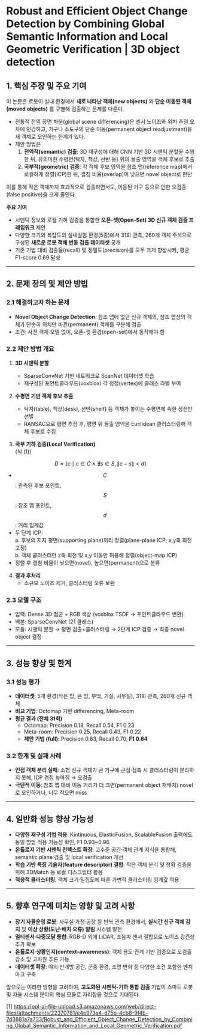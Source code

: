 # Robust and Efficient Object Change Detection by Combining Global Semantic Information and Local Geometric Verification | 3D object detection

## 1. 핵심 주장 및 주요 기여
이 논문은 로봇이 실내 환경에서 **새로 나타난 객체(new objects)** 와 **단순 이동된 객체(moved objects)** 를 구별해 검출하는 문제를 다룬다.  
- 전통적 전역 장면 차분(global scene differencing)은 센서 노이즈와 위치 추정 오차에 민감하고, 가구나 소도구의 단순 이동(permanent object readjustment)을 새 객체로 오인하는 한계가 있다.  
- 제안 방법은  
  1) **전역적(semantic) 검출**: 3D 재구성에 대해 CNN 기반 3D 시맨틱 분할을 수행한 뒤, 유의미한 수평면(탁자, 책상, 선반 등) 위의 돌출 영역을 객체 후보로 추출  
  2) **국부적(geometric) 검증**: 각 객체 후보 영역을 참조 맵(reference map)에서 로컬하게 정렬(ICP)한 뒤, 겹침 비율(overlap)이 낮으면 novel object로 판단  

이를 통해 작은 객체까지 효과적으로 검출하면서도, 이동된 가구 등으로 인한 오검출(false positive)을 크게 줄인다.

**주요 기여**  
- 시맨틱 정보와 로컬 기하 검증을 통합한 **오픈-셋(Open-Set) 3D 신규 객체 검출 프레임워크** 제안  
- 다양한 크기와 복잡도의 실내실험 환경(5종)에서 31회 관측, 260개 객체 주석으로 구성된 **새로운 로봇 객체 변동 검출 데이터셋** 공개  
- 기존 기법 대비 검출율(recall) 및 정밀도(precision)를 모두 크게 향상시켜, 평균 F1-score 0.69 달성  

***

## 2. 문제 정의 및 제안 방법

### 2.1 해결하고자 하는 문제
- **Novel Object Change Detection**: 참조 맵에 없던 신규 객체와, 참조 맵상의 객체가 단순히 위치만 바뀐(permanent) 객체를 구분해 검출  
- 조건: 사전 객체 모델 없이, 오픈-셋 환경(open-set)에서 동작해야 함

### 2.2 제안 방법 개요
1) **3D 시맨틱 분할**  
   - SparseConvNet 기반 네트워크로 ScanNet 데이터셋 학습  
   - 재구성된 포인트클라우드(voxblox) 각 정점(vertex)에 클래스 라벨 부여  

2) **수평면 기반 객체 후보 추출**  
   - 탁자(table), 책상(desk), 선반(shelf) 등 객체가 놓이는 수평면에 속한 정점만 선별  
   - RANSAC으로 평면 추정 후, 평면 위 돌출 영역을 Euclidean 클러스터링해 객체 후보로 수집  

3) **국부 기하 검증(Local Verification)**  
   (식 (1))  

$$ D = \{c \mid c\in C \wedge \nexists s\in S, \|c-s\| < d\} $$  
   
   - $$C$$: 관측된 후보 포인트, $$S$$: 참조 맵 포인트, $$d$$: 거리 임계값  
   - 두 단계 ICP:  
     a. 후보의 지지 평면(supporting plane)끼리 정렬(plane-plane ICP; x,y축 회전 고정)  
     b. 객체 클러스터만 z축 회전 및 x,y 이동만 허용해 정렬(object-map ICP)  
   - 정렬 후 겹침 비율이 낮으면(novel), 높으면(permanent)으로 분류  

4) **결과 후처리**  
   - 소규모 노이즈 제거, 클러스터링 오류 보완  

### 2.3 모델 구조
- 입력: Dense 3D 점군 + RGB 색상 (voxblox TSDF → 포인트클라우드 변환)  
- 백본: SparseConvNet (21 클래스)  
- 모듈: 시맨틱 분할 → 평면 검출+클러스터링 → 2단계 ICP 검증 → 최종 novel object 결정  

***

## 3. 성능 향상 및 한계

### 3.1 성능 평가
- **데이터셋**: 5개 환경(작은 방, 큰 방, 부엌, 거실, 사무실), 31회 관측, 260개 신규 객체  
- **비교 기법**: Octomap 기반 differencing, Meta-room  
- **평균 결과 (전체 31회)**  
  - Octomap: Precision 0.18, Recall 0.54, F1 0.23  
  - Meta-room: Precision 0.25, Recall 0.43, F1 0.22  
  - **제안 기법 (full)**: Precision 0.63, Recall 0.70, **F1 0.64**  

### 3.2 한계 및 실패 사례
- **인접 객체 분리 실패**: 소형 신규 객체가 큰 가구에 근접·접촉 시 클러스터링이 분리하지 못해, ICP 겹침 높아짐 → 오검출  
- **극단적 이동**: 참조 맵 대비 이동 거리가 더 크면(permanent object 재배치) novel로 오인하거나, 너무 작으면 miss  

***

## 4. 일반화 성능 향상 가능성

- **다양한 재구성 기법 적용**: Kintinuous, ElasticFusion, ScalableFusion 출력에도 동일 방법 적용 가능성 확인, F1 0.93~0.96  
- **온톨로지 기반 시맨틱 컨텍스트 확장**: 고수준 공간·객체 관계 지식을 통합해, semantic plane 검출 및 local verification 개선  
- **학습 기반 특징 기술자(feature descriptor) 결합**: 작은 객체 분리 및 정확 검증을 위해 3DMatch 등 로컬 디스크립터 활용  
- **적응적 클러스터링**: 객체 크기·밀집도에 따른 가변적 클러스터링 임계값 적용  

***

## 5. 향후 연구에 미치는 영향 및 고려 사항

- **장기 자율운영 로봇**: 사무실·가정·공장 등 반복 관측 환경에서, **실시간 신규 객체 감지** 및 **이상 상황(도난·배치 오류) 알림** 시스템 발전  
- **멀티센서·다중모달 통합**: RGB-D 외에 LiDAR, 초음파 센서 결합으로 노이즈 강건성 추가 확보  
- **온톨로지·상황인지(context-awareness)**: 객체 용도·관계 기반 검증으로 오검출 감소 및 고차원 추론 가능  
- **데이터셋 확장**: 야외·반개방 공간, 군중 환경, 조명 변화 등 다양한 조건 포함한 벤치마크 구축  

앞으로는 이러한 방향을 고려하여, **고도화된 시맨틱-기하 통합 검출** 기법이 스마트 로봇 및 자율 시스템 분야의 핵심 모듈로 자리잡을 것으로 기대된다.

[1] https://ppl-ai-file-upload.s3.amazonaws.com/web/direct-files/attachments/22370781/e4e973a4-d75b-4cb8-9f4b-7d3881a7a733/Robust_and_Efficient_Object_Change_Detection_by_Combining_Global_Semantic_Information_and_Local_Geometric_Verification.pdf
